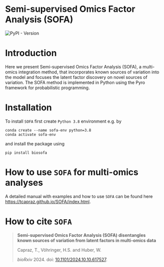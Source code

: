 # Semi-supervised Omics Factor Analysis (SOFA)


![PyPI - Version](https://img.shields.io/pypi/v/biosofa?link=https%3A%2F%2Fpypi.org%2Fproject%2Fbiosofa%2F)

# Introduction

Here we present Semi-supervised Omics Factor Analysis (SOFA), a multi-omics integration method, that incorporates known sources of variation into the model and focuses the latent factor discovery on novel sources of variation. The SOFA method is implemented in Python using the Pyro framework for probabilistic programming.


# Installation

To install `SOFA` first create `Python 3.8` environment e.g. by

```
conda create --name sofa-env python=3.8
conda activate sofa-env
```

and install the package using 

```
pip install biosofa
```



# How to use `SOFA` for multi-omics analyses

A detailed manual with examples and how to use `SOFA` can be found here https://tcapraz.github.io/SOFA/index.html.


# How to cite `SOFA`

> **Semi-supervised Omics Factor Analysis (SOFA) disentangles known sources of variation from latent factors in multi-omics data**
>
> Capraz, T., Vöhringer, H.S. and Huber, W.
>
> *bioRxiv* 2024. doi: [10.1101/2024.10.10.617527](https://doi.org/10.1101/2024.10.10.617527).

